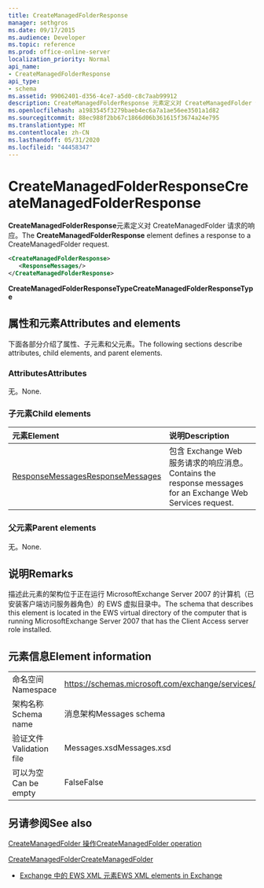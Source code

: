 ```yaml
---
title: CreateManagedFolderResponse
manager: sethgros
ms.date: 09/17/2015
ms.audience: Developer
ms.topic: reference
ms.prod: office-online-server
localization_priority: Normal
api_name:
- CreateManagedFolderResponse
api_type:
- schema
ms.assetid: 99062401-d356-4ce7-a5d0-c8c7aab99912
description: CreateManagedFolderResponse 元素定义对 CreateManagedFolder 请求的响应。
ms.openlocfilehash: a1983545f3279baeb4ec6a7a1ae56ee3501a1d82
ms.sourcegitcommit: 88ec988f2bb67c1866d06b361615f3674a24e795
ms.translationtype: MT
ms.contentlocale: zh-CN
ms.lasthandoff: 05/31/2020
ms.locfileid: "44458347"
---
```

# <a name="createmanagedfolderresponse"></a><span data-ttu-id="76e76-103">CreateManagedFolderResponse</span><span class="sxs-lookup"><span data-stu-id="76e76-103">CreateManagedFolderResponse</span></span>

<span data-ttu-id="76e76-104">**CreateManagedFolderResponse**元素定义对 CreateManagedFolder 请求的响应。</span><span class="sxs-lookup"><span data-stu-id="76e76-104">The **CreateManagedFolderResponse** element defines a response to a CreateManagedFolder request.</span></span> 
  
```xml
<CreateManagedFolderResponse>
   <ResponseMessages/>
</CreateManagedFolderResponse>
```

 <span data-ttu-id="76e76-105">**CreateManagedFolderResponseType**</span><span class="sxs-lookup"><span data-stu-id="76e76-105">**CreateManagedFolderResponseType**</span></span>
## <a name="attributes-and-elements"></a><span data-ttu-id="76e76-106">属性和元素</span><span class="sxs-lookup"><span data-stu-id="76e76-106">Attributes and elements</span></span>

<span data-ttu-id="76e76-107">下面各部分介绍了属性、子元素和父元素。</span><span class="sxs-lookup"><span data-stu-id="76e76-107">The following sections describe attributes, child elements, and parent elements.</span></span>
  
### <a name="attributes"></a><span data-ttu-id="76e76-108">Attributes</span><span class="sxs-lookup"><span data-stu-id="76e76-108">Attributes</span></span>

<span data-ttu-id="76e76-109">无。</span><span class="sxs-lookup"><span data-stu-id="76e76-109">None.</span></span>
  
### <a name="child-elements"></a><span data-ttu-id="76e76-110">子元素</span><span class="sxs-lookup"><span data-stu-id="76e76-110">Child elements</span></span>

|<span data-ttu-id="76e76-111">**元素**</span><span class="sxs-lookup"><span data-stu-id="76e76-111">**Element**</span></span>|<span data-ttu-id="76e76-112">**说明**</span><span class="sxs-lookup"><span data-stu-id="76e76-112">**Description**</span></span>|
|:-----|:-----|
|[<span data-ttu-id="76e76-113">ResponseMessages</span><span class="sxs-lookup"><span data-stu-id="76e76-113">ResponseMessages</span></span>](responsemessages.md) <br/> |<span data-ttu-id="76e76-114">包含 Exchange Web 服务请求的响应消息。</span><span class="sxs-lookup"><span data-stu-id="76e76-114">Contains the response messages for an Exchange Web Services request.</span></span>  <br/> |
   
### <a name="parent-elements"></a><span data-ttu-id="76e76-115">父元素</span><span class="sxs-lookup"><span data-stu-id="76e76-115">Parent elements</span></span>

<span data-ttu-id="76e76-116">无。</span><span class="sxs-lookup"><span data-stu-id="76e76-116">None.</span></span>
  
## <a name="remarks"></a><span data-ttu-id="76e76-117">说明</span><span class="sxs-lookup"><span data-stu-id="76e76-117">Remarks</span></span>

<span data-ttu-id="76e76-118">描述此元素的架构位于正在运行 MicrosoftExchange Server 2007 的计算机（已安装客户端访问服务器角色）的 EWS 虚拟目录中。</span><span class="sxs-lookup"><span data-stu-id="76e76-118">The schema that describes this element is located in the EWS virtual directory of the computer that is running MicrosoftExchange Server 2007 that has the Client Access server role installed.</span></span>
  
## <a name="element-information"></a><span data-ttu-id="76e76-119">元素信息</span><span class="sxs-lookup"><span data-stu-id="76e76-119">Element information</span></span>

|||
|:-----|:-----|
|<span data-ttu-id="76e76-120">命名空间</span><span class="sxs-lookup"><span data-stu-id="76e76-120">Namespace</span></span>  <br/> |https://schemas.microsoft.com/exchange/services/2006/messages  <br/> |
|<span data-ttu-id="76e76-121">架构名称</span><span class="sxs-lookup"><span data-stu-id="76e76-121">Schema name</span></span>  <br/> |<span data-ttu-id="76e76-122">消息架构</span><span class="sxs-lookup"><span data-stu-id="76e76-122">Messages schema</span></span>  <br/> |
|<span data-ttu-id="76e76-123">验证文件</span><span class="sxs-lookup"><span data-stu-id="76e76-123">Validation file</span></span>  <br/> |<span data-ttu-id="76e76-124">Messages.xsd</span><span class="sxs-lookup"><span data-stu-id="76e76-124">Messages.xsd</span></span>  <br/> |
|<span data-ttu-id="76e76-125">可以为空</span><span class="sxs-lookup"><span data-stu-id="76e76-125">Can be empty</span></span>  <br/> |<span data-ttu-id="76e76-126">False</span><span class="sxs-lookup"><span data-stu-id="76e76-126">False</span></span>  <br/> |
   
## <a name="see-also"></a><span data-ttu-id="76e76-127">另请参阅</span><span class="sxs-lookup"><span data-stu-id="76e76-127">See also</span></span>



[<span data-ttu-id="76e76-128">CreateManagedFolder 操作</span><span class="sxs-lookup"><span data-stu-id="76e76-128">CreateManagedFolder operation</span></span>](createmanagedfolder-operation.md)
  
[<span data-ttu-id="76e76-129">CreateManagedFolder</span><span class="sxs-lookup"><span data-stu-id="76e76-129">CreateManagedFolder</span></span>](createmanagedfolder.md)


- [<span data-ttu-id="76e76-130">Exchange 中的 EWS XML 元素</span><span class="sxs-lookup"><span data-stu-id="76e76-130">EWS XML elements in Exchange</span></span>](ews-xml-elements-in-exchange.md)

